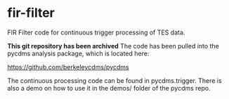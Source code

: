 # fir-filter
FIR Filter code for continuous trigger processing of TES data.

**This git repository has been archived** The code has been pulled into the pycdms analysis package, which is located here:

https://github.com/berkeleycdms/pycdms

The continuous processing code can be found in pycdms.trigger. There is also a demo on how to use it in the demos/ folder of the pycdms repo.
